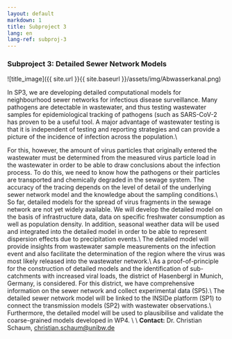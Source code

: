 ```yaml
---
layout: default
markdown: 1
title: Subproject 3
lang: en
lang-ref: subproj-3
---
```


### Subproject 3: Detailed Sewer Network Models

![title_image]({{ site.url }}{{ site.baseurl }}/assets/img/Abwasserkanal.png)

In SP3, we are developing detailed computational models for neighbourhood sewer networks for infectious disease surveillance. Many pathogens are detectable in wastewater, and thus testing wastewater samples for epidemiological tracking of pathogens (such as SARS-CoV-2 has proven to be a useful tool. A major advantage of wastewater testing is that it is independent of testing and reporting strategies and can provide a picture of the incidence of infection across the population.\\

For this, however, the amount of virus particles that originally entered the wastewater must be determined from the measured virus particle load in the wastewater in order to be able to draw conclusions about the infection process. To do this, we need to know how the pathogens or their particles are transported and chemically degraded in the sewage system. The accuracy of the tracing depends on the level of detail of the underlying sewer network model and the knowledge about the sampling conditions.\\
So far, detailed models for the spread of virus fragments in the sewage network are not yet widely available. We will develop the detailed model on the basis of infrastructure data, data on specific freshwater consumption as well as population density. In addition, seasonal weather data will be used and integrated into the detailed model in order to be able to represent dispersion effects due to precipitation events.\\
The detailed model will provide insights from wastewater sample measurements on the infection event and also facilitate the determination of the region where the virus was most likely released into the wastewater network.\\
As a proof-of-principle for the construction of detailed models and the identification of sub-catchments with increased viral loads, the district of Hasenbergl in Munich, Germany, is considered. For this district, we have comprehensive information on the sewer network and collect experimental data (SP5).\\
The detailed sewer network model will be linked to the INSIDe platform (SP1) to connect the transmission models (SP2) with wastewater observations.\\
Furthermore, the detailed model will be used to plausibilise and validate the coarse-grained models developed in WP4. \\
\\
**Contact:** Dr. Christian Schaum, christian.schaum@unibw.de